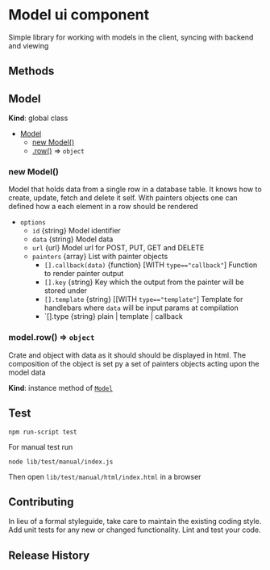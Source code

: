 # Model ui component
Simple library for working with models in the client, syncing with backend and
viewing

## Methods

<a name="Model"></a>

## Model
**Kind**: global class  

* [Model](#Model)
    * [new Model()](#new_Model_new)
    * [.row()](#Model+row) ⇒ <code>object</code>

<a name="new_Model_new"></a>

### new Model()
Model that holds data from a single row in a database table. It knows
how to create, update, fetch and delete it self. With painters objects
one can defined how a each element in a row should be rendered

- `options`
  - `id` {string} Model identifier
  - `data` {string} Model data
  - `url` {url} Model url for POST, PUT, GET and DELETE
  - `painters` {array} List with painter objects
    - `[].callback(data)` {function} [WITH `type=="callback"`] Function to render painter output
    - `[].key` {string} Key which the output from the painter will be stored under
    - `[].template` {string} [[WITH `type=="template"`] Template for handlebars where
    `data` will be input params at compilation
    - `[].type {string} plain | template | callback

<a name="Model+row"></a>

### model.row() ⇒ <code>object</code>
Crate and object with data as it should should be displayed in html.
The composition of the object is set py a set of painters objects acting
upon the model data

**Kind**: instance method of <code>[Model](#Model)</code>  
## Test
`npm run-script test`

For manual test run
```
node lib/test/manual/index.js
```
Then open `lib/test/manual/html/index.html` in a browser

## Contributing
In lieu of a formal styleguide, take care to maintain the
existing coding style. Add unit tests for any new or changed
functionality. Lint and test your code.

## Release History